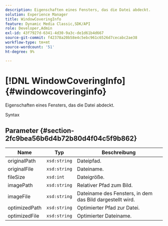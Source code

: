 ```yaml
---
description: Eigenschaften eines Fensters, das die Datei abdeckt.
solution: Experience Manager
title: WindowCoveringInfo
feature: Dynamic Media Classic,SDK/API
role: Developer,Admin
exl-id: 43f7927d-6341-4d30-9a3c-de1d61b4d667
source-git-commit: f42378a20b58e4c5ebc961c6526d7cecabc2ae38
workflow-type: tm+mt
source-wordcount: '51'
ht-degree: 9%

---
```


# [!DNL WindowCoveringInfo]{#windowcoveringinfo}

Eigenschaften eines Fensters, das die Datei abdeckt.

Syntax

## Parameter {#section-2fc9bea56b6d4b72b80d4f04c5f9b862}

| Name | Typ | Beschreibung |
|---|---|---|
| originalPath | `xsd:string` | Dateipfad. |
| originalFile | `xsd:string` | Dateiname. |
| fileSize | `xsd:int` | Dateigröße. |
| imagePath | `xsd:string` | Relativer Pfad zum Bild. |
| imageFile | `xsd:string` | Dateiname des Fensters, in dem das Bild dargestellt wird. |
| optimizedPath | `xsd:string` | Optimierter Pfad zur Datei. |
| optimizedFile | `xsd:string` | Optimierter Dateiname. |
